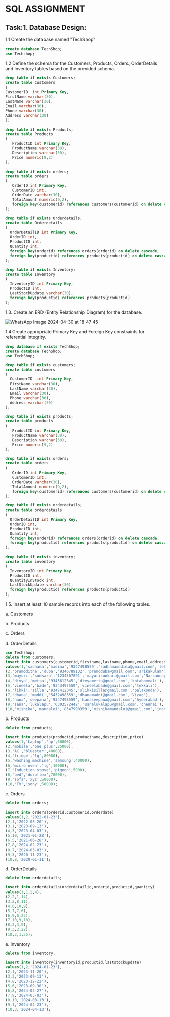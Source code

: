 # SQL ASSIGNMENT

## Task:1. Database Design:

1.1 Create the database named "TechShop"

``` sql
create database TechShop;
use Techshop;
```
1.2 Define the schema for the Customers, Products, Orders, OrderDetails and Inventory tables based on the provided schema.

  ```sql
drop table if exists Customers;
create table Customers
(
  CustomerID  int Primary Key,
  FirstName varchar(30),
  LastName varchar(30),
  Email varchar(30),
  Phone varchar(30),
  Address varchar(30)
);
```

``` sql
drop table if exists Products;
create table Products
(
   ProductID int Primary Key,
   ProductName varchar(30),
   Description varchar(50),
   Price numeric(9,2)
);
```

```sql
drop table if exists orders;
create table orders
(
   OrderID int Primary Key,
   CustomerID int,
   OrderDate varchar(30),
   TotalAmount numeric(9,2),
   foreign key(customerid) references customers(customerid) on delete cascade
);
```


```sql
drop table if exists Orderdetails;
create table Orderdetails
(
  OrderDetailID int Primary Key,
  OrderID int,
  ProductID int,
  Quantity int,
  foreign key(orderid) references orders(orderid) on delete cascade,
  foreign key(productid) references products(productid) on delete cascade
);
```

```sql
drop table if exists Inventory;
create table Inventory
(
  InventoryID int Primary Key,
  ProductID int,
  LastStockUpdate varchar(30),
  foreign key(productid) references products(productid)
);
```
1.3. Create an ERD (Entity Relationship Diagram) for the database.

![WhatsApp Image 2024-04-30 at 18 47 45](https://github.com/Divya1Metta/HexaAssignments/assets/147889571/8bed4afa-9edb-40e0-aac1-b30dcdaafa27)


1.4.Create appropriate Primary Key and Foreign Key constraints for referential integrity.
```sql
drop database if exists TechShop;
create database TechShop;
use TechShop;

drop table if exists customers;
create table customers
(
  CustomerID  int Primary Key,
  FirstName varchar(30),
  LastName varchar(30),
  Email varchar(30),
  Phone varchar(30),
  Address varchar(30)
);

drop table if exists products;
create table products
(
   ProductID int Primary Key,
   ProductName varchar(30),
   Description varchar(50),
   Price numeric(9,2)
);

drop table if exists orders;
create table orders
(
   OrderID int Primary Key,
   CustomerID int,
   OrderDate varchar(30),
   TotalAmount numeric(9,2),
   foreign key(customerid) references customers(customerid) on delete cascade
);

drop table if exists orderdetails;
create table orderdetails
(
  OrderDetailID int Primary Key,
  OrderID int,
  ProductID int,
  Quantity int,
  foreign key(orderid) references orders(orderid) on delete cascade,
  foreign key(productid) references products(productid) on delete cascade
);

drop table if exists inventory;
create table inventory
(
  InventoryID int Primary Key,
  ProductID int,
  QuantityInStock int,
  LastStockUpdate varchar(30),
  foreign key(productid) references products(productid)
);

```


1.5. Insert at least 10 sample records into each of the following tables.

a. Customers

b. Products

c. Orders

d. OrderDetails


```sql
use Techshop;
delete from customers;
insert into customers(customerid,firstname,lastname,phone,email,address)
values(1,'sadhana','madina','9347498559','sadhanamadina@gmail.com','tekkali'),
(2,'pramoditha','duba','9346789132','pramoduba@gmail.com','srikakulam'),
(3,'mayuri','sunkara','1234567891','mayurisunkari@gmail.com','Narsannapeta'),
(4,'divya','metta','9345612345','divyametta@gmail.com','kotabommali'),
(5,'vineela','bade','9343497559','vineelabade@gmail.com','tekkali'),
(6,'likki','silla','9347412345','slikkisilla@gmail.com','palakonda'),
(7,'dhana','maddi','5432498559','dhanamaddi@gmail.com','Vizag'),
(8,'hana','seepana','9347498559','hanaseepana@gmail.com','hyderabad'),
(9,'sana','lukalapu','6303572442','sanalukalapu@gmail.com','chennai'),
(10,'mishika','mandaloi','8347998359','mishikamandaloi@gmail.com','indore');
```
b. Products

```sql
delete from products;

insert into products(productid,productname,description,price)
values(1,'Laptop','hp',60000),
(2,'mobile','one plus',25000),
(3,'AC','bluestar',40000),
(4,'fridge','lg',80000),
(5,'washing machine','samsung',40000),
(6,'micro oven','lg',10000),
(7,'Induction stove','pigeon',5000),
(8,'bed','duroflex',70000),
(9,'sofa','xyz',50000),
(10,'TV','sony',50000);

```

c. Orders
```sql
delete from orders;

insert into orders(orderid,customerid,orderdate)
values(1,2,'2022-01-23'),
(2,1,'2022-08-20'),
(3,1,'2023-09-13'),
(4,3,'2023-04-03'),
(5,10,'2021-01-22'),
(6,5,'2021-06-28'),
(7,8,'2024-02-23'),
(8,7,'2024-03-03'),
(9,3,'2020-11-23'),
(10,8,'2020-01-11');

```
d. OrderDetails
```sql
delete from orderdetails;

insert into orderdetails(orderdetailid,orderid,productid,quantity)
values(1,1,2,4),
(2,2,1,14),
(3,2,8,11),
(4,6,10,9),
(5,7,7,6),
(6,9,6,25),
(7,10,9,10),
(8,2,3,9),
(9,3,2,22),
(10,3,1,35);

```
e. Inventory
```sql
delete from inventory;

insert into inventory(inventoryid,productid,laststockupdate)
values(1,2,'2024-01-23'),
(2,1,'2023-11-20'),
(3,3,'2023-09-13'),
(4,8,'2023-12-22'),
(5,6,'2023-09-30'),
(6,8,'2024-02-27'),
(7,9,'2024-03-03'),
(8,10,'2024-03-13'),
(9,1,'2024-04-23'),
(10,3,'2024-04-13');

```
